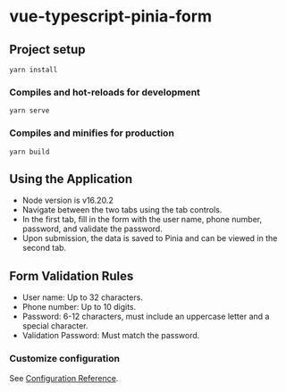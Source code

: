 # vue-typescript-pinia-form

## Project setup
```
yarn install
```

### Compiles and hot-reloads for development
```
yarn serve
```

### Compiles and minifies for production
```
yarn build
```

## Using the Application
- Node version is v16.20.2
- Navigate between the two tabs using the tab controls.
- In the first tab, fill in the form with the user name, phone number, password, and validate the password.
- Upon submission, the data is saved to Pinia and can be viewed in the second tab.

## Form Validation Rules
- User name: Up to 32 characters.
- Phone number: Up to 10 digits.
- Password: 6-12 characters, must include an uppercase letter and a special character.
- Validation Password: Must match the password.


### Customize configuration
See [Configuration Reference](https://cli.vuejs.org/config/).
